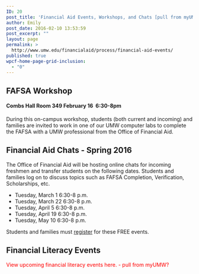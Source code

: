 ```yaml
---
ID: 20
post_title: 'Financial Aid Events, Workshops, and Chats [pull from myUMW]'
author: Emily
post_date: 2016-02-10 13:53:59
post_excerpt: ""
layout: page
permalink: >
  http://www.umw.edu/financialaid/process/financial-aid-events/
published: true
wpcf-home-page-grid-inclusion:
  - "0"
---
```

<h2>FAFSA Workshop</h2>
<h4>Combs Hall Room 349 February 16  6:30-8pm</h4>
During this on-campus workshop, students (both current and incoming) and families are invited to work in one of our UMW computer labs to complete the FAFSA with a UMW professional from the Office of Financial Aid.
<h2>Financial Aid Chats - Spring 2016</h2>
The Office of Financial Aid will be hosting online chats for incoming freshmen and transfer students on the following dates. Students and families log on to discuss topics such as FAFSA Completion, Verification, Scholarships, etc.
<ul>
	<li>Tuesday, March 1 6:30-8 p.m.</li>
	<li>Tuesday, March 22 6:30-8 p.m.</li>
	<li>Tuesday, April 5 6:30-8 p.m.</li>
	<li>Tuesday, April 19 6:30-8 p.m.</li>
	<li>Tuesday, May 10 6:30-8 p.m.</li>
</ul>
Students and families must <a href="https://umw.askadmissions.net/emtinterestpage.aspx?ip=chatreg">register</a> for these FREE events.
<h2>Financial Literacy Events</h2>
<span style="color: #ff0000;">View upcoming financial literacy events here. - pull from myUMW?
</span>